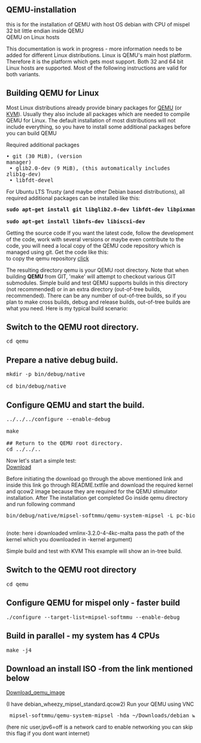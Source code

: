 ## QEMU-installation
this is for the installation of QEMU with host OS debian with CPU of mispel 32 bit little endian inside  QEMU</br>
QEMU on Linux hosts

This documentation is work in progress - more information needs to be added for different Linux distributions. 
Linux is QEMU's main host platform. Therefore it is the platform which gets most support. Both 32 and 64 bit Linux hosts are supported. Most of the following instructions are valid for both variants. 

## Building QEMU for Linux

Most Linux distributions already provide binary packages for [QEMU](https://wiki.qemu.org/Documentation/Networking) (or [KVM](https://en.wikipedia.org/wiki/Kernel-based_Virtual_Machine)). 
Usually they also include all packages which are needed to compile QEMU for Linux. The default installation of most distributions will not include everything, so you have to install some additional packages before you can build QEMU


Required additional packages</br>
                      <pre>• git (30 MiB), (version manager)</br>
                            • glib2.0-dev (9 MiB), (this automatically includes zlib1g-dev)</br> 
                            • libfdt-devel</pre>
For Ubuntu LTS Trusty (and maybe other Debian based distributions), all required additional packages can be installed like this: 

<pre><b>sudo apt-get install git libglib2.0-dev libfdt-dev libpixman-1-dev zlib1g-dev</br>
sudo apt-get install libnfs-dev libiscsi-dev</b></pre>

Getting the source code
If you want the latest code, follow the development of the code, work with several versions or maybe even contribute to the code, you will need a local copy of the QEMU code repository which is managed using git. 
Get the code like this: 
</br>
to copy the qemu repository [click](https://github.com/qemu/qemu)</br>

The resulting directory qemu is your QEMU root directory. 
Note that when building <b>QEMU </b> from GIT, 'make' will attempt to checkout various GIT submodules. 
Simple build and test
QEMU supports builds in this directory (not recommended) or in an extra directory (out-of-tree builds, recommended). There can be any number of out-of-tree builds, so if you plan to make cross builds, debug and release builds, out-of-tree builds are what you need. 
Here is my typical build scenario: 
## Switch to the QEMU root directory.
<pre>cd qemu</pre>
## Prepare a native debug build.
<pre>mkdir -p bin/debug/native</br>
cd bin/debug/native</pre>
## Configure QEMU and start the build.
<pre>../../../configure --enable-debug</br>
make</br>
## Return to the QEMU root directory.
cd ../../..</pre>
Now let's start a simple test: </br>
[Download](https://people.debian.org/~aurel32/qemu/mipsel/)
 
Before initiating the download go through the above mentioned link and inside this link go through README.txtfile and download the required kernel and qcow2 image because they are required for the QEMU stimulator installation.
After The installation get completed 
Go  inside qemu directory 
and run following command
<pre>
bin/debug/native/mipsel-softmmu/qemu-system-mipsel -L pc-bios -kernel ~/Downloads/vmlinux-3.2.0-4-4kc-malta
 </pre>

(note: here i downloaded  vmlinx-3.2.0-4-4kc-malta pass the path of the kernel which you downloaded in -kernel argument)

Simple build and test with KVM
This example will show an in-tree build. 
## Switch to the QEMU root directory
<pre>cd qemu</pre>
## Configure QEMU for mispel only - faster build
<pre>./configure --target-list=mipsel-softmmu --enable-debug</pre>
## Build in parallel - my system has 4 CPUs
<pre>make -j4</pre>
## Download an install ISO -from the link mentioned below

[Download_qemu_image](https://people.debian.org/~aurel32/qemu/mipsel/) 

(I have debian_wheezy_mipsel_standard.qcow2)
Run your QEMU using VNC
<pre> mipsel-softmmu/qemu-system-mipsel -hda ~/Downloads/debian_wheezy_mipsel_standard.qcow2 -M malta -kernel ~/Downloads/vmlinux-3.2.0-4-4kc-malta -append "root=/dev/sda1 console=tty0" -nic user,ipv6=off,model=e1000,mac=52:54:98:76:54:32</pre>

(here nic user,ipv6=off is a network card to enable networking you can skip this flag if you dont want internet)
